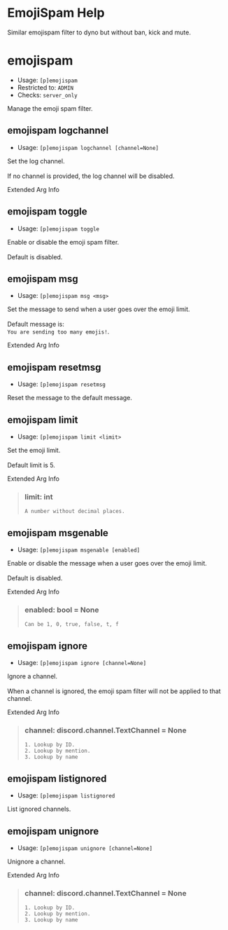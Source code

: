 # EmojiSpam Help

Similar emojispam filter to dyno but without ban, kick and mute.

# emojispam
 - Usage: `[p]emojispam `
 - Restricted to: `ADMIN`
 - Checks: `server_only`

Manage the emoji spam filter.

## emojispam logchannel
 - Usage: `[p]emojispam logchannel [channel=None] `

Set the log channel.<br/><br/>If no channel is provided, the log channel will be disabled.

Extended Arg Info

## emojispam toggle
 - Usage: `[p]emojispam toggle `

Enable or disable the emoji spam filter.<br/><br/>Default is disabled.

## emojispam msg
 - Usage: `[p]emojispam msg <msg> `

Set the message to send when a user goes over the emoji limit.<br/><br/>Default message is:<br/>`You are sending too many emojis!`.

Extended Arg Info

## emojispam resetmsg
 - Usage: `[p]emojispam resetmsg `

Reset the message to the default message.

## emojispam limit
 - Usage: `[p]emojispam limit <limit> `

Set the emoji limit.<br/><br/>Default limit is 5.

Extended Arg Info
> ### limit: int
> ```
> A number without decimal places.
> ```
## emojispam msgenable
 - Usage: `[p]emojispam msgenable [enabled] `

Enable or disable the message when a user goes over the emoji limit.<br/><br/>Default is disabled.

Extended Arg Info
> ### enabled: bool = None
> ```
> Can be 1, 0, true, false, t, f
> ```
## emojispam ignore
 - Usage: `[p]emojispam ignore [channel=None] `

Ignore a channel.<br/><br/>When a channel is ignored, the emoji spam filter will not be applied to that channel.     

Extended Arg Info
> ### channel: discord.channel.TextChannel = None
> 
> 
>     1. Lookup by ID.
>     2. Lookup by mention.
>     3. Lookup by name
> 
>     
## emojispam listignored
 - Usage: `[p]emojispam listignored `

List ignored channels.

## emojispam unignore
 - Usage: `[p]emojispam unignore [channel=None] `

Unignore a channel.

Extended Arg Info
> ### channel: discord.channel.TextChannel = None
> 
> 
>     1. Lookup by ID.
>     2. Lookup by mention.
>     3. Lookup by name
> 
>     
